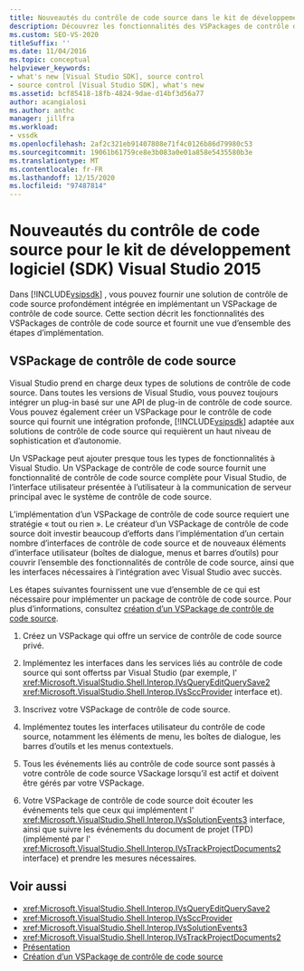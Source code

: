 ```yaml
---
title: Nouveautés du contrôle de code source dans le kit de développement logiciel (SDK) Visual Studio 2015 | Microsoft Docs
description: Découvrez les fonctionnalités des VSPackages de contrôle de code source et passez en revue une vue d’ensemble des étapes d’implémentation.
ms.custom: SEO-VS-2020
titleSuffix: ''
ms.date: 11/04/2016
ms.topic: conceptual
helpviewer_keywords:
- what's new [Visual Studio SDK], source control
- source control [Visual Studio SDK], what's new
ms.assetid: bcf85418-18fb-4824-9dae-d14bf3d56a77
author: acangialosi
ms.author: anthc
manager: jillfra
ms.workload:
- vssdk
ms.openlocfilehash: 2af2c321eb91407808e71f4c0126b86d79980c53
ms.sourcegitcommit: 19061b61759ce8e3b083a0e01a858e5435580b3e
ms.translationtype: MT
ms.contentlocale: fr-FR
ms.lasthandoff: 12/15/2020
ms.locfileid: "97487814"
---
```

# <a name="whats-new-in-source-control-for-the-visual-studio-2015-sdk"></a>Nouveautés du contrôle de code source pour le kit de développement logiciel (SDK) Visual Studio 2015

Dans [!INCLUDE[vsipsdk](../../extensibility/includes/vsipsdk_md.md)] , vous pouvez fournir une solution de contrôle de code source profondément intégrée en implémentant un VSPackage de contrôle de code source. Cette section décrit les fonctionnalités des VSPackages de contrôle de code source et fournit une vue d’ensemble des étapes d’implémentation.

## <a name="the-source-control-vspackage"></a>VSPackage de contrôle de code source

Visual Studio prend en charge deux types de solutions de contrôle de code source. Dans toutes les versions de Visual Studio, vous pouvez toujours intégrer un plug-in basé sur une API de plug-in de contrôle de code source. Vous pouvez également créer un VSPackage pour le contrôle de code source qui fournit une intégration profonde, [!INCLUDE[vsipsdk](../../extensibility/includes/vsipsdk_md.md)] adaptée aux solutions de contrôle de code source qui requièrent un haut niveau de sophistication et d’autonomie.

Un VSPackage peut ajouter presque tous les types de fonctionnalités à Visual Studio. Un VSPackage de contrôle de code source fournit une fonctionnalité de contrôle de code source complète pour Visual Studio, de l’interface utilisateur présentée à l’utilisateur à la communication de serveur principal avec le système de contrôle de code source.

L’implémentation d’un VSPackage de contrôle de code source requiert une stratégie « tout ou rien ». Le créateur d’un VSPackage de contrôle de code source doit investir beaucoup d’efforts dans l’implémentation d’un certain nombre d’interfaces de contrôle de code source et de nouveaux éléments d’interface utilisateur (boîtes de dialogue, menus et barres d’outils) pour couvrir l’ensemble des fonctionnalités de contrôle de code source, ainsi que les interfaces nécessaires à l’intégration avec Visual Studio avec succès.

Les étapes suivantes fournissent une vue d’ensemble de ce qui est nécessaire pour implémenter un package de contrôle de code source. Pour plus d’informations, consultez [création d’un VSPackage de contrôle de code source](../../extensibility/internals/creating-a-source-control-vspackage.md).

1. Créez un VSPackage qui offre un service de contrôle de code source privé.

2. Implémentez les interfaces dans les services liés au contrôle de code source qui sont offertss par Visual Studio (par exemple, l' <xref:Microsoft.VisualStudio.Shell.Interop.IVsQueryEditQuerySave2> <xref:Microsoft.VisualStudio.Shell.Interop.IVsSccProvider> interface et).

3. Inscrivez votre VSPackage de contrôle de code source.

4. Implémentez toutes les interfaces utilisateur du contrôle de code source, notamment les éléments de menu, les boîtes de dialogue, les barres d’outils et les menus contextuels.

5. Tous les événements liés au contrôle de code source sont passés à votre contrôle de code source VSackage lorsqu’il est actif et doivent être gérés par votre VSPackage.

6. Votre VSPackage de contrôle de code source doit écouter les événements tels que ceux qui implémentent l' <xref:Microsoft.VisualStudio.Shell.Interop.IVsSolutionEvents3> interface, ainsi que suivre les événements du document de projet (TPD) (implémenté par l' <xref:Microsoft.VisualStudio.Shell.Interop.IVsTrackProjectDocuments2> interface) et prendre les mesures nécessaires.

## <a name="see-also"></a>Voir aussi

- <xref:Microsoft.VisualStudio.Shell.Interop.IVsQueryEditQuerySave2>
- <xref:Microsoft.VisualStudio.Shell.Interop.IVsSccProvider>
- <xref:Microsoft.VisualStudio.Shell.Interop.IVsSolutionEvents3>
- <xref:Microsoft.VisualStudio.Shell.Interop.IVsTrackProjectDocuments2>
- [Présentation](../../extensibility/internals/source-control-integration-overview.md)
- [Création d’un VSPackage de contrôle de code source](../../extensibility/internals/creating-a-source-control-vspackage.md)
